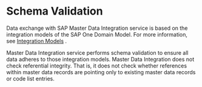 <!-- loio4c3c9e4c061043ffbbfb760a4056b838 -->

# Schema Validation

Data exchange with SAP Master Data Integration service is based on the integration models of the SAP One Domain Model. For more information, see [Integration Models](../about-this-service/integration-models-8882bf9.md) .

Master Data Integration service performs schema validation to ensure all data adheres to those integration models. Master Data Integration does not check referential integrity. That is, it does not check whether references within master data records are pointing only to existing master data records or code list entries.

